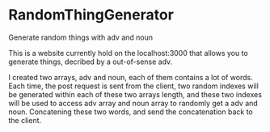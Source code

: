 # RandomThingGenerator
Generate random things with adv and noun

This is a website currently hold on the localhost:3000 that allows you to generate things, decribed by a out-of-sense adv.

I created two arrays, adv and noun, each of them contains a lot of words.
Each time, the post request is sent from the client, two random indexes will be generated within each of these two arrays length, 
and these two indexes will be used to access adv array and noun array to randomly get a adv and noun.
Concatening these two words, and send the concatenation back to the client.
